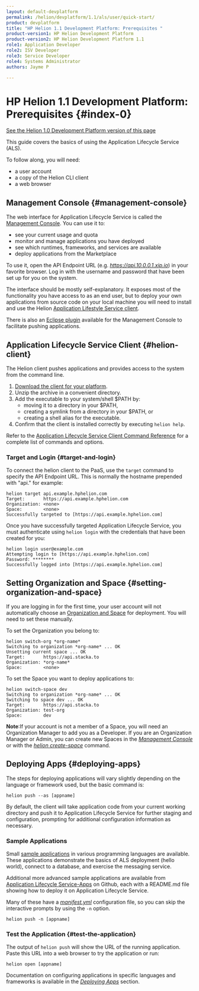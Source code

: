 ```yaml
---
layout: default-devplatform
permalink: /helion/devplatform/1.1/als/user/quick-start/
product: devplatform
title: "HP Helion 1.1 Development Platform: Prerequisites "
product-version1: HP Helion Development Platform
product-version2: HP Helion Development Platform 1.1
role1: Application Developer 
role2: ISV Developer
role3: Service Developer
role4: Systems Administrator
authors: Jayme P

---
```

<!--PUBLISHED-->

# HP Helion 1.1 Development Platform: Prerequisites {#index-0}
[See the Helion 1.0 Development Platform version of this page](/als/v1/user/quick-start/)

This guide covers the basics of using the Application Lifecycle Service (ALS).

To follow along,
you will need:

-   a user account
-   a copy of the Helion CLI client
-   a web browser


## Management Console {#management-console}

The web interface for Application Lifecycle Service is called the [Management Console](/helion/devplatform/1.1/als/admin/console/customize/#management-console). You can use it to:

-   see your current usage and quota
-   monitor and manage applications you have deployed
-   see which runtimes, frameworks, and services are available
-   deploy applications from the Marketplace

To use it, open the API Endpoint URL (e.g. *https://api.10.0.0.1.xip.io*) in your favorite browser. Log in with the username and password that have
been set up for you on the system.

The interface should be mostly self-explanatory. It exposes most of the
functionality you have access to as an end user, but to deploy your own
applications from source code on your local machine you will need to install and use the Helion [Application Lifestyle Service client](/helion/devplatform/1.1/als/user/client/#helion-client-setup).

There is also an [Eclipse plugin](/helion/devplatform/1.1/eclipse/) available for the Management Console to facilitate pushing applications.

## Application Lifecycle Service Client {#helion-client}

The Helion client pushes applications and provides access to the system from the command line.

1.  [Download the client for your platform](/helion/devplatform/1.1/als/client/download).
2.  Unzip the archive in a convenient directory.
3.  Add the executable to your system/shell \$PATH by:
	- moving it to a directory in your \$PATH,
	-   creating a symlink from a directory in your \$PATH, or
	-   creating a shell alias for the executable.
4.  Confirm that the client is installed correctly by executing `helion help`.

Refer to the [Application Lifecycle Service Client Command Reference](/helion/devplatform/1.1/als/user/reference/client-ref/#command-ref-client) for a complete list of commands and options.

### Target and Login {#target-and-login}

To connect the helion client to the PaaS, use
the `target` command to specify the API Endpoint
URL. This is normally the hostname prepended with "api." for example:

	helion target api.example.hphelion.com
	Target:       https://api.example.hphelion.com
	Organization: <none>
	Space:        <none>
	Successfully targeted to [https://api.example.hphelion.com]

Once you have successfully targeted Application Lifecycle Service, you must authenticate
using `helion login` with the credentials that
have been created for you:

	helion login user@example.com
	Attempting login to [https://api.example.hphelion.com]
	Password: ********
	Successfully logged into [https://api.example.hphelion.com]


## Setting Organization and Space {#setting-organization-and-space}

If you are logging in for the first time, your user account will not
automatically choose an [Organization and Space](/helion/devplatform/1.1/als/user/deploy/orgs-spaces/#orgs-spaces) for deployment. You will need to set these manually.

To set the Organization you belong to:

    helion switch-org *org-name*
    Switching to organization *org-name* ... OK
    Unsetting current space ... OK
    Target:       https://api.stacka.to
    Organization: *org-name*
    Space:        <none>

To set the Space you want to deploy applications to:

    helion switch-space dev
    Switching to organization *org-name* ... OK
    Switching to space dev ... OK
    Target:       https://api.stacka.to
    Organization: test-org
    Space:        dev

**Note**:If your account is not a member of a Space, you will need an
Organization Manager to add you as a Developer. If you are an
Organization Manager or Admin, you can create new Spaces in the
[*Management Console*](/helion/devplatform/1.1/als/admin/console/customize/#user-console-space) or with the [*helion create-space*](/helion/devplatform/1.1/als/user/reference/client-ref/#command-create-space) command.

## Deploying Apps {#deploying-apps}

The steps for deploying applications will vary slightly depending on the
language or framework used, but the basic command is:

	helion push --as [appname]

By default, the client will take application code from your current
working directory and push it to Application Lifecycle Service for further staging and configuration, prompting for additional configuration information as necessary.

### Sample Applications[](#sample-applications "Permalink to this headline")

Small [sample applications](/helion/devplatform/1.1/appdev/) in various  programming languages are available. These applications demonstrate the basics of ALS deployment (hello world), connect to a database, and exercise the messaging service.

Additional more advanced sample applications are available from [Application Lifecycle Service-Apps](https://github.com/Stackato-Apps) on Github, each with a
README.md file showing how to deploy it on Application Lifecycle Service.

Many of these have a [*manifest.yml*](/helion/devplatform/1.1/als/user/deploy/manifestyml/) configuration
file, so you can skip the interactive prompts by using the
`-n` option.

	helion push -n [appname]

### Test the Application {#test-the-application}

The output of `helion push` will show the URL of
the running application. Paste this URL into a web browser to try the
application or run:

	helion open [appname]

Documentation on configuring applications in specific languages and
frameworks is available in the [*Deploying Apps*](/helion/devplatform/1.1/als/user/deploy/#deploying-apps) section.

